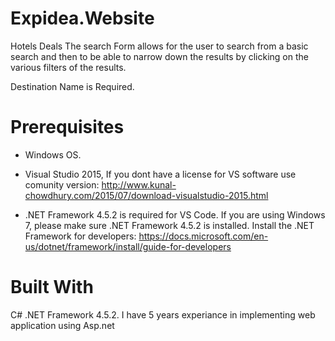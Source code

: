 # Expidea.Website
Hotels Deals
The search Form allows for the user to search from a basic search and then to be able to narrow 
down the results by clicking on the various filters of the results.

Destination Name is Required.

# Prerequisites
- Windows OS. 

- Visual Studio 2015, If you dont have a license for VS software use comunity version: 
http://www.kunal-chowdhury.com/2015/07/download-visualstudio-2015.html

- .NET Framework 4.5.2 is required for VS Code. If you are using Windows 7, please make sure .NET Framework 4.5.2 is installed.
Install the .NET Framework for developers:
https://docs.microsoft.com/en-us/dotnet/framework/install/guide-for-developers

# Built With
C# .NET Framework 4.5.2.
I have 5 years experiance in implementing web application using Asp.net


